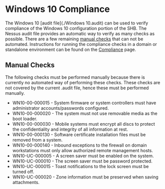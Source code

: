 # Windows 10 Compliance
The Windows 10 [audit file](./Windows 10.audit) can be used to verify compliance of the Windows 10 configuration portion of the SHB. The Nessus audit file provides an automatic way to verify as many checks as possible. There are a few remaining [manual checks](#Manual-Checks) that can not be automated. Instructions for running the compliance checks in a domain or standalone environment can be found on the [Compliance](./../../Compliance/README.md) page.

## Manual Checks
The following checks must be performed manually because there is currently no automated way of performing these checks. These checks are not covered by the current .audit file, hence these must be performed manually.

* WN10-00-000015 - System firmware or system controllers must have administrator accounts/passwords configured.
* WN10-00-000020 - The system must not use removable media as the boot loader. 
* WN10-00-000030 - Mobile systems must encrypt all discs to protect the confidentiality and integrity of all information at rest.
* WN10-00-000130 - Software certificate installation files must be removed from a system.
* WN10-00-000140 - Inbound exceptions to the firewall on domain workstations must only allow authorized remote management hosts.
* WN10-UC-000005 - A screen saver must be enabled on the system.
* WN10-UC-000010 - The screen saver must be password protected. 
* WN10-UC-000015 - Toast notifications to the lock screen must be turned off.
* WN10-UC-000020 - Zone information must be preserved when saving attachments.


